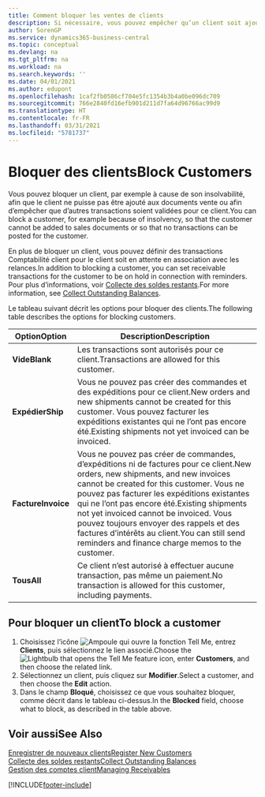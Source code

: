 ```yaml
---
title: Comment bloquer les ventes de clients
description: Si nécessaire, vous pouvez empêcher qu’un client soit ajouté aux documents de vente et d’autres transactions de vente.
author: SorenGP
ms.service: dynamics365-business-central
ms.topic: conceptual
ms.devlang: na
ms.tgt_pltfrm: na
ms.workload: na
ms.search.keywords: ''
ms.date: 04/01/2021
ms.author: edupont
ms.openlocfilehash: 1caf2fb0586cf704e5fc1354b3b4a0be096dc709
ms.sourcegitcommit: 766e2840fd16efb901d211d7fa64d96766ac99d9
ms.translationtype: HT
ms.contentlocale: fr-FR
ms.lasthandoff: 03/31/2021
ms.locfileid: "5781737"
---
```

# <a name="block-customers"></a><span data-ttu-id="29794-103">Bloquer des clients</span><span class="sxs-lookup"><span data-stu-id="29794-103">Block Customers</span></span>
<span data-ttu-id="29794-104">Vous pouvez bloquer un client, par exemple à cause de son insolvabilité, afin que le client ne puisse pas être ajouté aux documents vente ou afin d’empêcher que d’autres transactions soient validées pour ce client.</span><span class="sxs-lookup"><span data-stu-id="29794-104">You can block a customer, for example because of insolvency, so that the customer cannot be added to sales documents or so that no transactions can be posted for the customer.</span></span>

<span data-ttu-id="29794-105">En plus de bloquer un client, vous pouvez définir des transactions Comptabilité client pour le client soit en attente en association avec les relances.</span><span class="sxs-lookup"><span data-stu-id="29794-105">In addition to blocking a customer, you can set receivable transactions for the customer to be on hold in connection with reminders.</span></span> <span data-ttu-id="29794-106">Pour plus d’informations, voir [Collecte des soldes restants](receivables-collect-outstanding-balances.md).</span><span class="sxs-lookup"><span data-stu-id="29794-106">For more information, see [Collect Outstanding Balances](receivables-collect-outstanding-balances.md).</span></span>   

<span data-ttu-id="29794-107">Le tableau suivant décrit les options pour bloquer des clients.</span><span class="sxs-lookup"><span data-stu-id="29794-107">The following table describes the options for blocking customers.</span></span>  

|<span data-ttu-id="29794-108">Option</span><span class="sxs-lookup"><span data-stu-id="29794-108">Option</span></span>|<span data-ttu-id="29794-109">Description</span><span class="sxs-lookup"><span data-stu-id="29794-109">Description</span></span>|  
|--------------------|------------|  
|<span data-ttu-id="29794-110">**Vide**</span><span class="sxs-lookup"><span data-stu-id="29794-110">**Blank**</span></span>|<span data-ttu-id="29794-111">Les transactions sont autorisés pour ce client.</span><span class="sxs-lookup"><span data-stu-id="29794-111">Transactions are allowed for this customer.</span></span>|
|<span data-ttu-id="29794-112">**Expédier**</span><span class="sxs-lookup"><span data-stu-id="29794-112">**Ship**</span></span>|<span data-ttu-id="29794-113">Vous ne pouvez pas créer des commandes et des expéditions pour ce client.</span><span class="sxs-lookup"><span data-stu-id="29794-113">New orders and new shipments cannot be created for this customer.</span></span> <span data-ttu-id="29794-114">Vous pouvez facturer les expéditions existantes qui ne l’ont pas encore été.</span><span class="sxs-lookup"><span data-stu-id="29794-114">Existing shipments not yet invoiced can be invoiced.</span></span>|  
|<span data-ttu-id="29794-115">**Facture**</span><span class="sxs-lookup"><span data-stu-id="29794-115">**Invoice**</span></span>|<span data-ttu-id="29794-116">Vous ne pouvez pas créer de commandes, d’expéditions ni de factures pour ce client.</span><span class="sxs-lookup"><span data-stu-id="29794-116">New orders, new shipments, and new invoices cannot be created for this customer.</span></span> <span data-ttu-id="29794-117">Vous ne pouvez pas facturer les expéditions existantes qui ne l’ont pas encore été.</span><span class="sxs-lookup"><span data-stu-id="29794-117">Existing shipments not yet invoiced cannot be invoiced.</span></span> <span data-ttu-id="29794-118">Vous pouvez toujours envoyer des rappels et des factures d’intérêts au client.</span><span class="sxs-lookup"><span data-stu-id="29794-118">You can still send reminders and finance charge memos to the customer.</span></span>|  
|<span data-ttu-id="29794-119">**Tous**</span><span class="sxs-lookup"><span data-stu-id="29794-119">**All**</span></span>|<span data-ttu-id="29794-120">Ce client n’est autorisé à effectuer aucune transaction, pas même un paiement.</span><span class="sxs-lookup"><span data-stu-id="29794-120">No transaction is allowed for this customer, including payments.</span></span>|  

## <a name="to-block-a-customer"></a><span data-ttu-id="29794-121">Pour bloquer un client</span><span class="sxs-lookup"><span data-stu-id="29794-121">To block a customer</span></span>  
1. <span data-ttu-id="29794-122">Choisissez l’icône ![Ampoule qui ouvre la fonction Tell Me](media/ui-search/search_small.png "Dites-moi ce que vous voulez faire"), entrez **Clients**, puis sélectionnez le lien associé.</span><span class="sxs-lookup"><span data-stu-id="29794-122">Choose the ![Lightbulb that opens the Tell Me feature](media/ui-search/search_small.png "Tell me what you want to do") icon, enter **Customers**, and then choose the related link.</span></span>
2. <span data-ttu-id="29794-123">Sélectionnez un client, puis cliquez sur **Modifier**.</span><span class="sxs-lookup"><span data-stu-id="29794-123">Select a customer, and then choose the **Edit** action.</span></span>
3. <span data-ttu-id="29794-124">Dans le champ **Bloqué**, choisissez ce que vous souhaitez bloquer, comme décrit dans le tableau ci-dessus.</span><span class="sxs-lookup"><span data-stu-id="29794-124">In the **Blocked** field, choose what to block, as described in the table above.</span></span>

## <a name="see-also"></a><span data-ttu-id="29794-125">Voir aussi</span><span class="sxs-lookup"><span data-stu-id="29794-125">See Also</span></span>  
[<span data-ttu-id="29794-126">Enregistrer de nouveaux clients</span><span class="sxs-lookup"><span data-stu-id="29794-126">Register New Customers</span></span>](sales-how-register-new-customers.md)  
[<span data-ttu-id="29794-127">Collecte des soldes restants</span><span class="sxs-lookup"><span data-stu-id="29794-127">Collect Outstanding Balances</span></span>](receivables-collect-outstanding-balances.md)  
[<span data-ttu-id="29794-128">Gestion des comptes client</span><span class="sxs-lookup"><span data-stu-id="29794-128">Managing Receivables</span></span>](receivables-manage-receivables.md)  


[!INCLUDE[footer-include](includes/footer-banner.md)]